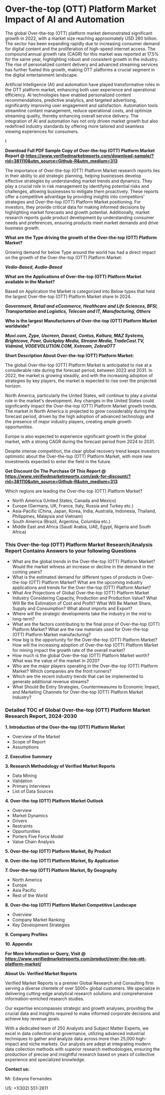 <meta name="title" content="Global Over-the-top (OTT) Platform Market Impact of AI and Automation"><meta name="description" content="The global Over-the-top (OTT) platform market demonstrated significant growth in 2022, with a market size reaching approximately USD 260 billion. The sector has been e"><meta name="title" content="Over-the-top (OTT) Platform Market Size, Share, Scope, Trends, Growth, Opportunities, Analysis, Forecast"><h1>Over-the-top (OTT) Platform Market Impact of AI and Automation</h1><p>The global Over-the-top (OTT) platform market demonstrated significant growth in 2022, with a market size reaching approximately USD 260 billion. The sector has been expanding rapidly due to increasing consumer demand for digital content and the proliferation of high-speed internet access. The compound annual growth rate (CAGR) for this market was reported at 17.5% for the same year, highlighting robust and consistent growth in the industry. The rise of personalized content delivery and advanced streaming services has further fueled this growth, making OTT platforms a crucial segment in the digital entertainment landscape.</p><p>Artificial Intelligence (AI) and automation have played transformative roles in the OTT platform market, enhancing both user experience and operational efficiency. AI technologies have enabled personalized content recommendations, predictive analytics, and targeted advertising, significantly improving user engagement and satisfaction. Automation tools streamline content management, reduce operational costs, and optimize streaming quality, thereby enhancing overall service delivery. The integration of AI and automation has not only driven market growth but also redefined industry standards by offering more tailored and seamless viewing experiences for consumers.</p>t</p><p id="" class=""><strong>Download Full PDF Sample Copy of Over-the-top (OTT) Platform Market Report @ <a href="https://www.verifiedmarketreports.com/download-sample/?rid=381110&utm_source=Github-R&utm_medium=313" target="_blank">https://www.verifiedmarketreports.com/download-sample/?rid=381110&utm_source=Github-R&utm_medium=313</a></strong></p><p>The importance of&nbsp;Over-the-top (OTT) Platform Market research reports lies in their ability to aid strategic planning, helping businesses develop effective strategies by understanding market trends and dynamics. They play a crucial role in risk management by identifying potential risks and challenges, allowing businesses to mitigate them proactively. These reports offer a competitive advantage by providing insights into competitors' strategies and Over-the-top (OTT) Platform Market positioning. For investors, they provide critical data for making informed decisions by highlighting market forecasts and growth potential. Additionally, market research reports guide product development by understanding consumer needs and preferences, ensuring products meet market demands and drive business growth.</p><p><strong>What are the&nbsp;Type driving the growth of the Over-the-top (OTT) Platform Market?</strong></p><p id="" class="">Growing demand for below Type around the world has had a direct impact on the growth of the Over-the-top (OTT) Platform Market:</p><em><strong>Vedio-Based, Audio-Based</strong></em></p><strong>What are the&nbsp;Applications&nbsp;of Over-the-top (OTT) Platform Market available in the Market?</strong></p><p id="" class="">Based on Application the Market is categorized into Below types that held the largest Over-the-top (OTT) Platform Market share In 2024.</p><em><strong>Government, Retail and eCommerce, Healthcare and Life Sciences, BFSI, Transportation and Logistics, Telecom and IT, Manufacturing, Others</strong></em></p><strong>Who is the largest Manufacturers of Over-the-top (OTT) Platform Market worldwide?</strong></p><p><em><strong>Muvi.com, Zype, Uscreen, Dacast, Contus, Kaltura, MAZ Systems, Brightcove, Powr, Quickplay Media, Streann Media, TradeCast.TV, Vidmind, VODEVOLUTION.COM, Xstream, ZebraOTT</strong></em></p><p id="" class=""><strong>Short Description About Over-the-top (OTT) Platform Market:</strong></p><p>The global Over-the-top (OTT) Platform Market is anticipated to rise at a considerable rate during the forecast period, between 2023 and 2031. In 2022, the market is growing steadily, and with the increasing adoption of strategies by key players, the market is expected to rise over the projected horizon.</p><p>North America, particularly the United States, will continue to play a pivotal role in the market's development. Any changes in the United States could significantly impact the Over-the-top (OTT) Platform Market growth trends. The market in North America is projected to grow considerably during the forecast period, driven by the high adoption of advanced technology and the presence of major industry players, creating ample growth opportunities.</p><p>Europe is also expected to experience significant growth in the global market, with a strong CAGR during the forecast period from 2024 to 2031.</p><p>Despite intense competition, the clear global recovery trend keeps investors optimistic about the Over-the-top (OTT) Platform Market, with more new investments expected to enter the field in the future.</p><p id="" class=""><strong>Get Discount On The Purchase Of This Report @ <a href="https://www.verifiedmarketreports.com/ask-for-discount/?rid=381110&utm_source=Github-R&utm_medium=313" target="_blank">https://www.verifiedmarketreports.com/ask-for-discount/?rid=381110&utm_source=Github-R&utm_medium=313</a></strong></p>Which regions are leading the Over-the-top (OTT) Platform Market?</p><ul><li>North America (United States, Canada and Mexico)</li><li>Europe (Germany, UK, France, Italy, Russia and Turkey etc.)</li><li>Asia-Pacific (China, Japan, Korea, India, Australia, Indonesia, Thailand, Philippines, Malaysia and Vietnam)</li><li>South America (Brazil, Argentina, Columbia etc.)</li><li>Middle East and Africa (Saudi Arabia, UAE, Egypt, Nigeria and South Africa)</li></ul><h3 id="" class="">This Over-the-top (OTT) Platform Market Research/Analysis Report Contains Answers to your following Questions</h3><ul><li>What are the global trends in the Over-the-top (OTT) Platform Market? Would the market witness an increase or decline in the demand in the coming years?</li><li>What is the estimated demand for different types of products in Over-the-top (OTT) Platform Market? What are the upcoming industry applications and trends for the Over-the-top (OTT) Platform Market?</li><li>What Are Projections of Global Over-the-top (OTT) Platform Market Industry Considering Capacity, Production and Production Value? What Will Be the Estimation of Cost and Profit? What Will Be Market Share, Supply and Consumption? What about imports and Export?</li><li>Where will the strategic developments take the industry in the mid to long-term?</li><li>What are the factors contributing to the final price of Over-the-top (OTT) Platform Market? What are the raw materials used for Over-the-top (OTT) Platform Market manufacturing?</li><li>How big is the opportunity for the Over-the-top (OTT) Platform Market? How will the increasing adoption of Over-the-top (OTT) Platform Market for mining impact the growth rate of the overall market?</li><li>How much is the global Over-the-top (OTT) Platform Market worth? What was the value of the market In 2020?</li><li>Who are the major players operating in the Over-the-top (OTT) Platform Market? Which companies are the front runners?</li><li>Which are the recent industry trends that can be implemented to generate additional revenue streams?</li><li>What Should Be Entry Strategies, Countermeasures to Economic Impact, and Marketing Channels for Over-the-top (OTT) Platform Market Industry?</li></ul><h3 id="" class="">Detailed TOC of Global Over-the-top (OTT) Platform Market Research Report, 2024-2030</h3><p id="" class=""><strong>1. Introduction of the Over-the-top (OTT) Platform Market</strong></p><ul><li>Overview of the Market</li><li>Scope of Report</li><li>Assumptions</li></ul><p id="" class=""><strong>2. Executive Summary</strong></p><p id="" class=""><strong>3. Research Methodology of Verified Market Reports</strong></p><ul><li>Data Mining</li><li>Validation</li><li>Primary Interviews</li><li>List of Data Sources</li></ul><p id="" class=""><strong>4. Over-the-top (OTT) Platform Market Outlook</strong></p><ul><li>Overview</li><li>Market Dynamics</li><li>Drivers</li><li>Restraints</li><li>Opportunities</li><li>Porters Five Force Model</li><li>Value Chain Analysis</li></ul><p id="" class=""><strong>5. Over-the-top (OTT) Platform Market, By Product</strong></p><p id="" class=""><strong>6. Over-the-top (OTT) Platform Market, By Application</strong></p><p id="" class=""><strong>7. Over-the-top (OTT) Platform Market, By Geography</strong></p><ul><li>North America</li><li>Europe</li><li>Asia Pacific</li><li>Rest of the World</li></ul><p id="" class=""><strong>8. Over-the-top (OTT) Platform Market Competitive Landscape</strong></p><ul><li>Overview</li><li>Company Market Ranking</li><li>Key Development Strategies</li></ul><p id="" class=""><strong>9. Company Profiles</strong></p><p id="" class=""><strong>10. Appendix</strong></p><p id="" class=""><strong>For More Information or Query, Visit @ <a href="https://www.verifiedmarketreports.com/product/over-the-top-ott-platform-market/" target="_blank">https://www.verifiedmarketreports.com/product/over-the-top-ott-platform-market/</a></strong></p><p id="" class=""><strong>About Us: Verified Market Reports</strong></p><p id="" class="">Verified Market Reports is a premier Global Research and Consulting firm serving a diverse clientele of over 5000+ global customers. We specialize in delivering cutting-edge analytical research solutions and comprehensive information-enriched research studies.</p><p id="" class="">Our expertise encompasses strategic and growth analyses, providing the crucial data and insights required to make informed corporate decisions and achieve key revenue goals.</p><p id="" class="">With a dedicated team of 250 Analysts and Subject Matter Experts, we excel in data collection and governance, utilizing advanced industrial techniques to gather and analyze data across more than 25,000 high-impact and niche markets. Our analysts are adept at integrating modern data collection methods with superior research methodologies, ensuring the production of precise and insightful research based on years of collective experience and specialized knowledge.</p><p id="" class=""><strong>Contact us:</strong></p><p id="" class="">Mr. Edwyne Fernandes</p><p id="" class="">US: +1(302) 551-2611</p>